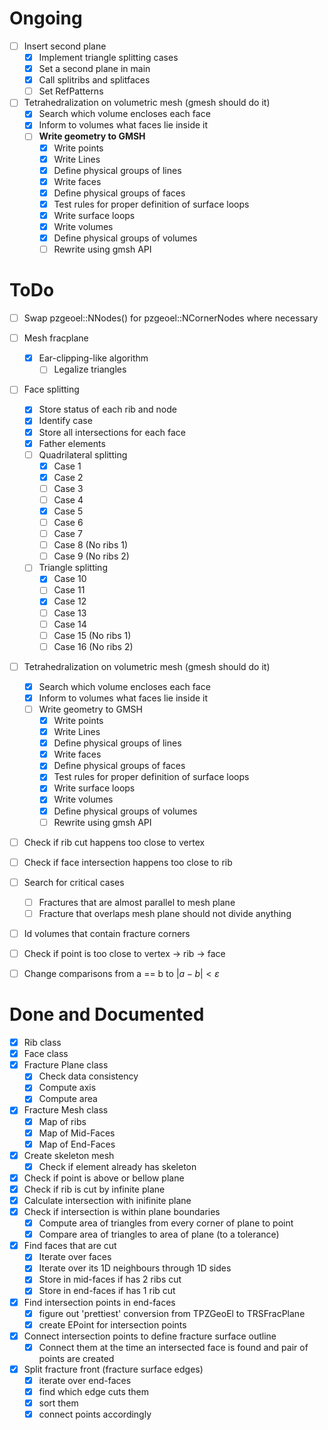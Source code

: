# Ongoing
- [ ] Insert second plane
  - [x] Implement triangle splitting cases
  - [x] Set a second plane in main
  - [x] Call splitribs and splitfaces
  - [ ] Set RefPatterns
- [ ] Tetrahedralization on volumetric mesh (gmesh should do it) 
  - [x] Search which volume encloses each face
  - [x] Inform to volumes what faces lie inside it 
  - [ ] **Write geometry to GMSH** 
    - [x] Write points 
    - [x] Write Lines 
    - [x] Define physical groups of lines 
    - [x] Write faces 
    - [x] Define physical groups of faces 
    - [x] Test rules for proper definition of surface loops 
    - [x] Write surface loops 
    - [x] Write volumes 
    - [x] Define physical groups of volumes 
    - [ ] Rewrite using gmsh API
# ToDo
- [ ] Swap pzgeoel::NNodes() for pzgeoel::NCornerNodes where necessary
- [ ] Mesh fracplane 
  - [x] Ear-clipping-like algorithm 
    - [ ] Legalize triangles 
- [ ] Face splitting 
  - [x] Store status of each rib and node
  - [x] Identify case 
  - [x] Store all intersections for each face 
  - [x] Father elements 
  - [ ] Quadrilateral splitting 
    - [x] Case 1 
    - [x] Case 2 
    - [ ] Case 3 
    - [ ] Case 4
    - [x] Case 5 
    - [ ] Case 6 
    - [ ] Case 7 
    - [ ] Case 8 (No ribs 1) 
    - [ ] Case 9 (No ribs 2) 
  - [ ] Triangle splitting 
    - [x] Case 10 
    - [ ] Case 11 
    - [x] Case 12 
    - [ ] Case 13 
    - [ ] Case 14 
    - [ ] Case 15 (No ribs 1) 
    - [ ] Case 16 (No ribs 2) 
- [ ] Tetrahedralization on volumetric mesh (gmesh should do it) 
  - [x] Search which volume encloses each face
  - [x] Inform to volumes what faces lie inside it 
  - [ ] Write geometry to GMSH 
    - [x] Write points 
    - [x] Write Lines 
    - [x] Define physical groups of lines 
    - [x] Write faces 
    - [x] Define physical groups of faces 
    - [x] Test rules for proper definition of surface loops 
    - [x] Write surface loops 
    - [x] Write volumes 
    - [x] Define physical groups of volumes 
    - [ ] Rewrite using gmsh API
- [ ] Check if rib cut happens too close to vertex 
- [ ] Check if face intersection happens too close to rib 
- [ ] Search for critical cases 
  - [ ] Fractures that are almost parallel to mesh plane 
  - [ ] Fracture that overlaps mesh plane should not divide anything 
- [ ] Id volumes that contain fracture corners 
- [ ] Check if point is too close to vertex -> rib -> face 
- [ ] Change comparisons from a == b to $|a-b|<\varepsilon$


# Done and Documented
- [x] Rib class
- [x] Face class
- [x] Fracture Plane class
  - [x] Check data consistency
  - [x] Compute axis
  - [x] Compute area
- [x] Fracture Mesh class
  - [x] Map of ribs
  - [x] Map of Mid-Faces
  - [x] Map of End-Faces
- [x] Create skeleton mesh
  - [x] Check if element already has skeleton 
- [x] Check if point is above or bellow plane
- [x] Check if rib is cut by infinite plane
- [x] Calculate intersection with inifinite plane
- [x] Check if intersection is within plane boundaries
  - [x] Compute area of triangles from every corner of plane to point
  - [x] Compare area of triangles to area of plane (to a tolerance)
- [x] Find faces that are cut
  - [x] Iterate over faces
  - [x] Iterate over its 1D neighbours through 1D sides
  - [x] Store in mid-faces if has 2 ribs cut
  - [x] Store in end-faces if has 1 rib cut
- [x] Find intersection points in end-faces
  - [x] figure out 'prettiest' conversion from TPZGeoEl to TRSFracPlane
  - [x] create EPoint for intersection points 
- [x] Connect intersection points to define fracture surface outline
  - [x] Connect them at the time an intersected face is found and pair of points are created
- [x] Split fracture front (fracture surface edges)
  - [x] iterate over end-faces
  - [x] find which edge cuts them
  - [x] sort them
  - [x] connect points accordingly
